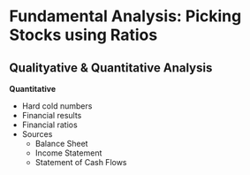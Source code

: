 # Fundamental Analysis: Picking Stocks using Ratios

## Qualityative & Quantitative Analysis

**Quantitative**

- Hard cold numbers
- Financial results
- Financial ratios
- Sources
  - Balance Sheet
  - Income Statement
  - Statement of Cash Flows

